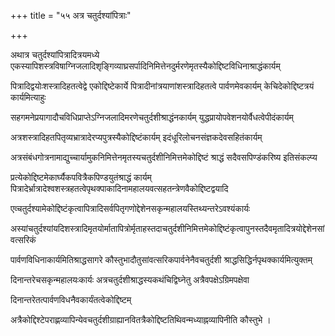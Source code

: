 +++
title = "५५ अत्र चतुर्दश्यांपित्राः"

+++

अथात्र चतुर्दश्यांपित्रादित्रयमध्ये एकस्यापिशस्त्रविषाग्निजलादिशृङ्गिव्याघ्रसर्पादिनिमित्तेनदुर्मरणेमृतस्यैकोद्दिष्टविधिनाश्राद्धंकार्यम्

पित्रादिद्वयोःशस्त्रादिहतत्वेद्वे एकोद्दिष्टेकार्ये पित्रादीनांत्रयाणांशस्त्रादिहतत्वे पार्वणमेवकार्यम् केचिदेकोद्दिष्टत्रयं कार्यमित्याहुः

सहगमनेप्रयागादौचविधिप्राप्तेऽग्निजलादिमरणेचतुर्दशीश्राद्धंनकार्यम् युद्धप्रायोपवेशनयोर्वैधत्वेपीदंकार्यम्

अत्रशस्त्रादिहतपितृव्यभ्रात्रादेरप्यपुत्रस्यैकोद्दिष्टंकार्यम् इदंधूरिलोचनसंज्ञकदेवसहितंकार्यम्

अत्रसंबंधगोत्रनामाद्युच्चार्यामुकनिमित्तेनमृतस्यचतुर्दशीनिमित्तमेकोद्दिष्टं श्राद्धं सदैवसपिण्डंकरिष्य इतिसंकल्प्य

प्रत्येकोद्दिष्टमेकार्घ्यैकपवित्रैकपिण्डयुतंश्राद्धं कार्यम् पित्रादेर्भ्रात्रादेश्वशस्त्रहतत्वेपृथक्पाकादिनामहालयवत्सहतन्त्रेणवैकोद्दिष्टद्वयादि

एव्चतुर्दश्यामेकोद्दिष्टंकृत्वापित्रादिसर्वपितृगणोद्देशेनसकृन्महालयस्तिथ्यन्तरेऽवश्यंकार्यः

अस्यांचतुर्दश्यांयदिशस्त्रादिमृतयोर्मातापित्रोर्मृताहस्तदाचतुर्दशीनिमित्तमेकोद्दिष्टंकृत्वापुनस्तदैवमृतादित्रयोद्देशेनसांवत्सरिकं

पार्वणविधिनाकार्यमितिश्राद्धसागरे कौस्तुभादौतुसांवत्सरिकपार्वनेनैवचतुर्दशी श्राद्धसिद्धिर्नपृथक्कार्यमित्युक्तम्

दिनान्तरेचसकृन्महालयःकार्यः अत्रचतुर्दशीश्राद्धस्यकथंचिद्विघ्नेतु अत्रैवपक्षेऽग्रिमपक्षेवा

दिनान्तरेतत्पार्वणविधनैवकार्यंतत्वेकोद्दिष्टम्

अत्रैकोद्दिश्टेपराह्णव्यापिन्येवचतुर्दशीग्राह्यानवितत्रैकोद्दिष्टतिथिवन्मध्याह्नव्यापिनीति कौस्तुभे ।
